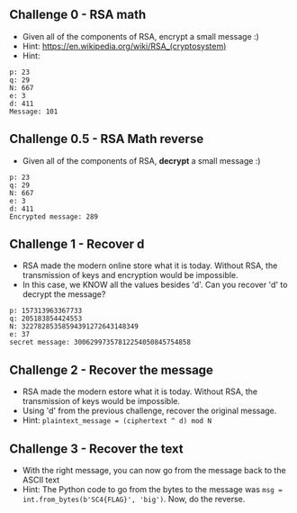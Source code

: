 ## Challenge 0 - RSA math 
- Given all of the components of RSA, encrypt a small message :) 
- Hint: https://en.wikipedia.org/wiki/RSA_(cryptosystem)
- Hint: 
```
p: 23
q: 29
N: 667
e: 3
d: 411
Message: 101
```

## Challenge 0.5 - RSA Math reverse
- Given all of the components of RSA, **decrypt** a small message :) 
```
p: 23
q: 29
N: 667
e: 3
d: 411
Encrypted message: 289
```

## Challenge 1 - Recover d
- RSA made the modern online store what it is today. Without RSA, the transmission of keys and encryption would be impossible. 
- In this case, we KNOW all the values besides 'd'. Can you recover 'd' to decrypt the message?
```
p: 157313963367733
q: 205183854424553
N: 32278285358594391272643148349
e: 37
secret message: 30062997357812254050845754858
```

## Challenge 2 - Recover the message
- RSA made the modern estore what it is today. Without RSA, the transmission of keys would be impossible. 
- Using 'd' from the previous challenge, recover the original message.
- Hint: ``plaintext_message = (ciphertext ^ d) mod N`` 

## Challenge 3 - Recover the text
- With the right message, you can now go from the message back to the ASCII text
- Hint: The Python code to go from the bytes to the message was ``msg = int.from_bytes(b'SC4{FLAG}', 'big')``. Now, do the reverse.



